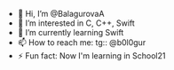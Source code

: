 - 👋 Hi, I’m @BalagurovaA
- 👀 I’m interested in C, C++, Swift
- 🌱 I’m currently learning Swift
- 📫 How to reach me: tg:: @b0l0gur
- ⚡ Fun fact: Now I'm learning in School21

<!---
BalagurovaA/BalagurovaA is a ✨ special ✨ repository because its `README.md` (this file) appears on your GitHub profile.
You can click the Preview link to take a look at your changes.
--->
